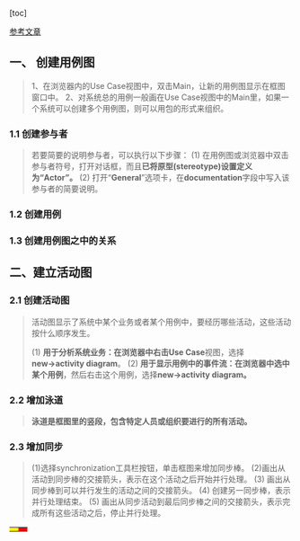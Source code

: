[toc] 

[参考文章](https://blog.csdn.net/gz153016/article/details/49641847)

## 一、 创建用例图

> 1、在浏览器内的Use Case视图中，双击Main，让新的用例图显示在框图窗口中。
> 2、对系统总的用例一般画在Use Case视图中的Main里，如果一个系统可以创建多个用例图，则可以用包的形式来组织。

### 1.1 创建参与者

> 若要简要的说明参与者，可以执行以下步骤：
> (1) 在用例图或浏览器中双击参与者符号，打开对话框，而且**已将原型(stereotype)设置定义为“Actor”。**
> (2) 打开“**General**”选项卡，在**documentation**字段中写入该参与者的简要说明。

### 1.2 创建用例

### 1.3 创建用例图之中的关系

## 二、建立活动图

### 2.1 创建活动图

> 活动图显示了系统中某个业务或者某个用例中，要经历哪些活动，这些活动按什么顺序发生。
>
> (1) **用于分析系统业务：**在浏览器中右击**Use Case**视图，选择**new→activity diagram**。
> (2) **用于显示用例中的事件流：**在浏览器中选中**某个用例**，然后右击这个用例，选择**new→activity diagram。**

### 2.2 增加泳道

> **泳道是框图里的竖段，包含特定人员或组织要进行的所有活动。**

### 2.3 增加同步

> (1)选择synchronization工具栏按钮，单击框图来增加同步棒。
> (2)画出从活动到同步棒的交接箭头，表示在这个活动之后开始并行处理。
> (3) 画出从同步棒到可以并行发生的活动之间的交接箭头。
> (4) 创建另一同步棒，表示并行处理结束。
> (5) 画出从同步活动到最后同步棒之间的交接箭头，表示完成所有这些活动之后，停止并行处理。

<table><tr><td bgcolor='yellow'></td><td bgcolor = 'red'></td></td></tr></table>

